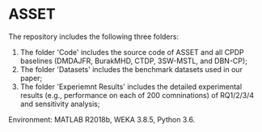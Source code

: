 # ASSET
The repository includes the following three folders:
1. The folder 'Code' includes the source code of ASSET and all CPDP baselines (DMDAJFR, BurakMHD, CTDP, 3SW-MSTL, and DBN-CP);
2. The folder 'Datasets' includes the benchmark datasets used in our paper;
3. The folder 'Experiemnt Results' includes the detailed experimental results (e.g., performance on each of 200 comninations) of RQ1/2/3/4 and sensitivity analysis;

Environment: MATLAB R2018b, WEKA 3.8.5, Python 3.6.
